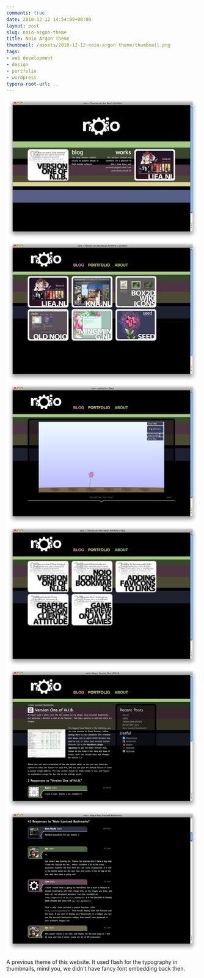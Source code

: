```yaml
---
comments: true
date: 2010-12-12 14:54:09+00:00
layout: post
slug: noio-argon-theme
title: Noio Argon Theme
thumbnail: /assets/2010-12-12-noio-argon-theme/thumbnail.png
tags:
- web development
- design
- portfolio
- wordpress
typora-root-url: ..
---
```


![](/assets/2010-12-12-noio-argon-theme/noio-argon-01.png)
![](/assets/2010-12-12-noio-argon-theme/noio-argon-02.png)
![](/assets/2010-12-12-noio-argon-theme/noio-argon-03.png)
![](/assets/2010-12-12-noio-argon-theme/noio-argon-04.png)
![](/assets/2010-12-12-noio-argon-theme/noio-argon-05.png)
![](/assets/2010-12-12-noio-argon-theme/noio-argon-06.png)


A previous theme of this website. It used flash for the typography in thumbnails, mind you, we didn't have fancy font embedding back then.






